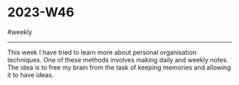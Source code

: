 
# 2023-W46

#weekly

---

This week I have tried to learn more about personal organisation techniques. One of these methods involves making daily and weekly notes. The idea is to free my brain from the task of keeping memories and allowing it to have ideas. 